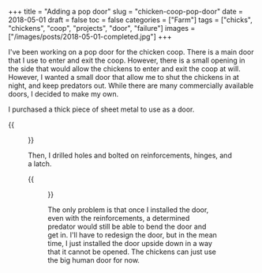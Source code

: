 +++
title = "Adding a pop door"
slug = "chicken-coop-pop-door"
date = 2018-05-01
draft = false
toc = false
categories = ["Farm"]
tags = ["chicks", "chickens", "coop", "projects", "door", "failure"]
images = ["/images/posts/2018-05-01-completed.jpg"]
+++

I've been working on a pop door for the chicken coop. There is a main door that I use to enter and exit the coop. However, there is a small opening in the side that would allow the chickens to enter and exit the coop at will. However, I wanted a small door that allow me to shut the chickens in at night, and keep predators out. While there are many commercially available doors, I decided to make my own.

I purchased a thick piece of sheet metal to use as a door.

{{<figure src="/images/posts/2018-05-01-materials.jpg" caption="The edges of the metal were really sharp">}}

Then, I drilled holes and bolted on reinforcements, hinges, and a latch.

{{<figure src="/images/posts/2018-05-01-completed.jpg" caption="The completed door">}}

The only problem is that once I installed the door, even with the reinforcements, a determined predator would still be able to bend the door and get in. I'll have to redesign the door, but in the mean time, I just installed the door upside down in a way that it cannot be opened. The chickens can just use the big human door for now.
